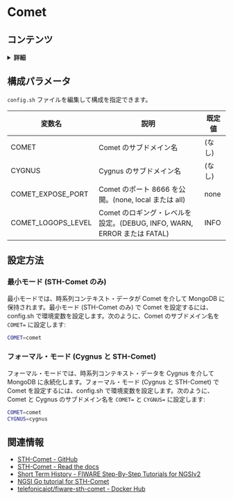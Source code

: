 # Comet

## コンテンツ

<details>
<summary><strong>詳細</strong></summary>

-   [構成パラメータ](#configuration-parameters)
-   [設定方法](#how-to-setup)
    -   [最小モード (STH-Comet ONLY)](#minimal-mode-sth-comet-only)
    -   [フォーマル・モード (Cygnus + STH-Comet)](#formal-mode-cygnus--sth-comet)
-   [関連情報](#related-information)

</details>

<a name="configuration-parameters"></a>

## 構成パラメータ

`config.sh` ファイルを編集して構成を指定できます。

| 変数名               | 説明                                                                    | 既定値 |
| -------------------- | ----------------------------------------------------------------------- | ------ |
| COMET                | Comet のサブドメイン名                                                  | (なし) |
| CYGNUS               | Cygnus のサブドメイン名                                                 | (なし) |
| COMET\_EXPOSE\_PORT  | Comet のポート 8666 を公開。(none, local または all)                    | none   |
| COMET\_LOGOPS\_LEVEL | Comet のロギング・レベルを設定。(DEBUG, INFO, WARN, ERROR または FATAL) | INFO   |

<a name="how-to-setup"></a>

## 設定方法

<a name="minimal-mode-sth-comet-only"></a>

### 最小モード (STH-Comet のみ)

最小モードでは、時系列コンテキスト・データが Comet を介して MongoDB に保持されます。最小モード (STH-Comet のみ)
で Comet を設定するには、config.sh で環境変数を設定します。次のように、Comet のサブドメイン名を `COMET=`
に設定します:

```bash
COMET=comet
```

<a name="formal-mode-cygnus--sth-comet"></a>

### フォーマル・モード (Cygnus と STH-Comet)

フォーマル・モードでは、時系列コンテキスト・データを Cygnus を介して MongoDB に永続化します。フォーマル・モード
(Cygnus と STH-Comet) で Comet を設定するには、config.sh で環境変数を設定します。次のように、Comet と Cygnus
のサブドメイン名を `COMET=` と `CYGNUS=` に設定します:

```bash
COMET=comet
CYGNUS=cygnus
```

<a name="related-information"></a>

## 関連情報

-   [STH-Comet - GitHub](https://github.com/telefonicaid/fiware-sth-comet)
-   [STH-Comet - Read the docs](https://fiware-sth-comet.readthedocs.io/en/latest/)
-   [Short Term History - FIWARE Step-By-Step Tutorials for NGSIv2](https://fiware-tutorials.readthedocs.io/en/latest/short-term-history.html)
-   [NGSI Go tutorial for STH-Comet](https://ngsi-go.letsfiware.jp/tutorial/comet/)
-   [telefonicaiot/fiware-sth-comet - Docker Hub](https://hub.docker.com/r/telefonicaiot/fiware-sth-comet)
